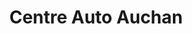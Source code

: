 ---
title: "Centre Auto Auchan"
url: /noyelles-godault/centre-auto-auchan/
shop: réparation de voitures
---